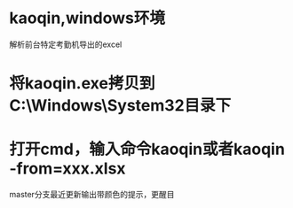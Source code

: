 # kaoqin,windows环境
解析前台特定考勤机导出的excel

# 将kaoqin.exe拷贝到C:\Windows\System32目录下
# 打开cmd，输入命令kaoqin或者kaoqin -from=xxx.xlsx


master分支最近更新输出带颜色的提示，更醒目
